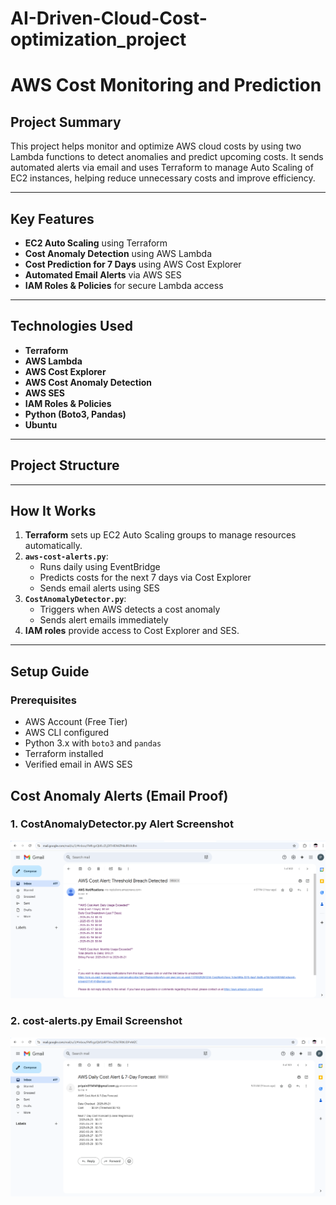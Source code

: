 
# AI-Driven-Cloud-Cost-optimization_project
# AWS Cost Monitoring and Prediction


## Project Summary

This project helps monitor and optimize AWS cloud costs by using two Lambda functions to detect anomalies and predict upcoming costs. It sends automated alerts via email and uses Terraform to manage Auto Scaling of EC2 instances, helping reduce unnecessary costs and improve efficiency.

---

## Key Features

- **EC2 Auto Scaling** using Terraform
- **Cost Anomaly Detection** using AWS Lambda
- **Cost Prediction for 7 Days** using AWS Cost Explorer
- **Automated Email Alerts** via AWS SES
- **IAM Roles & Policies** for secure Lambda access

---

## Technologies Used

- **Terraform**
- **AWS Lambda**
- **AWS Cost Explorer**
- **AWS Cost Anomaly Detection**
- **AWS SES**
- **IAM Roles & Policies**
- **Python (Boto3, Pandas)**
- **Ubuntu**

---

## Project Structure
---

## How It Works

1. **Terraform** sets up EC2 Auto Scaling groups to manage resources automatically.
2. **`aws-cost-alerts.py`**:
   - Runs daily using EventBridge
   - Predicts costs for the next 7 days via Cost Explorer
   - Sends email alerts using SES
3. **`CostAnomalyDetector.py`**:
   - Triggers when AWS detects a cost anomaly
   - Sends alert emails immediately
4. **IAM roles** provide access to Cost Explorer and SES.

---

## Setup Guide

### Prerequisites

- AWS Account (Free Tier)
- AWS CLI configured
- Python 3.x with `boto3` and `pandas`
- Terraform installed
- Verified email in AWS SES


## Cost Anomaly Alerts (Email Proof)

### 1. CostAnomalyDetector.py Alert Screenshot
![Anomaly Alert](screenshots/Cost-Anomaly-alert.png)

### 2. cost-alerts.py Email Screenshot
![Cost Alert Email](screenshots/Cost-alert-email.png)
